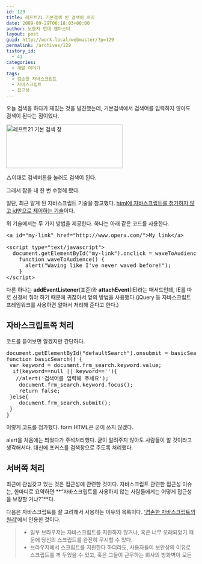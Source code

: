 ```yaml
---
id: 129
title: 레프트21 기본검색 빈 검색어 처리
date: 2009-09-29T06:18:03+00:00
author: 노동자 연대 웹마스터
layout: post
guid: http://work.local/webmaster/?p=129
permalink: /archives/129
tistory_id:
  - 41
categories:
  - 개발 이야기
tags:
  - 겸손한 자바스크립트
  - 자바스크립트
  - 접근성
---
```

오늘 검색을 하다가 재밌는 것을 발견했는데, 기본검색에서 검색어를 입력하지 않아도 검색이 된다는 점이었다.

<div style="width: 319px" class="wp-caption aligncenter">
  <img src="http://work.local/webmaster/wp-content/uploads/1/cfile25.uf.190B8D524D0847200F255C.jpg" width="309" height="116" alt="레프트21 기본 검색 창" />
  
  <p class="wp-caption-text">
    △이대로 검색버튼을 눌러도 검색이 된다.
  </p>
</div>

그래서 짬을 내 한 번 수정해 봤다.

일단, 최근 알게 된 자바스크립트 기술을 참고했다. <a target="_blank" href="http://www.clearboth.org/wiki/doku.php?id=reference:opera-wsc:49_handling-events-with-javascript" class="broken_link">html에 자바스크립트를 첨가하지 않고 id만으로 제어하는 기술</a>이다.

위 기술에서는 두 가지 방법을 제공한다. 하나는 아래 같은 코드를 사용한다.

<pre class="brush: jscript;" title="code">&lt;a id="my-link" href="http://www.opera.com/"&gt;My link&lt;/a&gt;

&lt;script type="text/javascript"&gt;
  document.getElementById("my-link").onclick = waveToAudience;
    function waveToAudience() {
      alert("Waving like I've never waved before!");
    }
&lt;/script&gt;</pre>

다른 하나는 **addEventListener**(표준)와 **attachEvent**(IE)라는 매서드인데, IE를 따로 신경써 줘야 하기 때문에 귀찮아서 앞의 방법을 사용했다.(jQuery 등 자바스크립트 프레임워크를 사용하면 알아서 처리해 준다고 한다.)

## 자바스크립트쪽 처리

코드를 뜯어보면 알겠지만 간단하다.

<pre class="brush: jscript;" title="code">document.getElementById("defaultSearch").onsubmit = basicSearch;
function basicSearch() {
 var keyword = document.frm_search.keyword.value;
  if(keyword==null || keyword==''){
   //alert('검색어를 입력해 주세요');
    document.frm_search.keyword.focus();
    return false;
 }else{
    document.frm_search.submit();
 }
}</pre>

이렇게 코드를 첨가했다. form HTML은 굳이 쓰지 않겠다.

alert을 처음에는 띄웠다가 주석처리했다. 굳이 알려주지 않아도 사람들이 알 것이라고 생각해서다. 대신에 포커스를 검색창으로 주도록 처리했다.

## 서버쪽 처리

최근에 관심갖고 있는 것은 접근성에 관련한 것이다. 자바스크립트 관련한 접근성 이슈는, 한마디로 요약하면 **“자바스크립트를 사용하지 않는 사람들에게는 어떻게 접근성을 보장할 거냐?”**다.

다음은 자바스크립트를 잘 고려해서 사용하는 이유의 목록이다. <a target="_blank" href="http://www.clearboth.org/wiki/doku.php?id=reference:opera-wsc:43_the_principles_of_unobtrusive_javascript" class="broken_link">‘겸손한 자바스크립트의 원리’</a>에서 인용한 것이다.

>   * 일부 브라우저는 자바스크립트를 지원하지 않거나, 혹은 너무 오래되었기 때문에 당신의 스크립트를 완전히 무시할 수 있다.
>   * 브라우저에서 스크립트를 지원한다 하더라도, 사용자들이 보안상의 이유로 스크립트를 꺼 두었을 수 있고, 혹은 그들이 근무하는 회사의 방화벽이 모든 <script> 태그를 없애고 있을 수도 있다.
>   * 브라우저에서 스크립트를 지원한다 하더라도, DOM 명세의 일부분을 독자적으로 해석/지원하여 결과적으로는 당신의 스크립트 중 일부분만을 이해할지도 모른다(IE가 종종 이런 종류의 잘못을 저지른다).
>   * 스크립트가 완전히 해석되었다고 하더라도, 굉장히 복잡한 HTML에 기반해 있으며 HTML은 (스크립트 제작자가) 예측하지 못한 방법으로 바뀔 수 있다.
>   * 당신의 프로그래밍 문맥이 완벽한 HTML에 의해 축복받았다고 하더라도, 당신은 사용자들이 어떤 입력장치를 가지고 페이지를 브라우징할 지 확신할 수 없다. 상당수의 스크립트들이 마우스를 사용할 수 있을 때에만 동작하며, 마우스 대신 키보드를 쓰는 사용자들에 대해서는 잊고 있다(장애를 가진 사람들 중 상당수는 마우스를 사용할 수 없으며, 어떤 사람들은 키보드를 더 선호한다).
>   * 당신의 스크립트가 위에서 언급한 모든 문제들을 전부 해결했고 또한 완벽하게 동작한다 하더라도, 다른 프로그래머들이 그것을 이해하지 못할 수도 있다.

그래서 이번에 나도 야심차게 이 원리에 맞춰 장치를 했다. 자바스크립트가 키워드 없이 검색한 것을 인지하지 못하고 빈 키워드를 서버쪽으로 보내면 어떻게 할 것인가?

간단하다. 다음을 보라.

검색에 사용하는 파일은 3_search.php다. 여기에 다음 세 줄을 넣었다.

<pre class="brush: php;" title="code">if($_GET[keyword]==''){
 header('location: ' . $_SERVER[HTTP_REFERER]);
}</pre>

키워드 없이 올 경우에는 방금 온 곳($\_SERVER[HTTP\_REFERER])으로 돌려보내도록 처리했다.

## 단상

사소한 부분이긴 하지만 이런 배려들은 자신을 발전하게 한다고 본다.

만약 사용자들이 실수로 검색어를 넣지 않고, 검색 버튼을 눌렀을 때라면? 그럴 때 얌전히 포커스가 검색창에 가 있다면 사용자들은 당황하지 않고 검색어를 넣을 것이다.

자바스크립트를 꺼놓고 사용하는 사용자가 실수로 검색 버튼을 눌렀다면? 다시 원위치로 돌려보내는 게 인지상정일 것이다.

## 우리 쪽 이득

사소하지만 관리하는 내 입장에서도 좋은 점이 있다.

사용자들의 이용 양태를 분석할 때, 실수로 누른 검색을 통계에 포함하지 않게 되는 이점이 있게 된다. 그렇다면 통계가 좀더 정확해질 것이다.